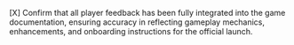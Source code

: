 [X] Confirm that all player feedback has been fully integrated into the game documentation, ensuring accuracy in reflecting gameplay mechanics, enhancements, and onboarding instructions for the official launch.